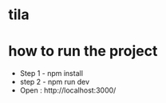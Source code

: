 # tila

# how to run the project
* Step 1 - npm install
* step 2 - npm run dev
* Open : http://localhost:3000/